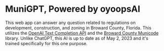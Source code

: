 # MuniGPT, Powered by oyoopsAI

This web app can answer any question related to regulations on development, construction, and zoning in Broward County, Florida. This utilizes the [OpenAI Text Completion API](https://platform.openai.com/docs/guides/completion) and the [Broward County Municode](https://library.municode.com/fl/broward_county) library. Unlike ChatGPT, this AI is up to date as of May 2, 2023 and it's trained specifically for this one purpose.
